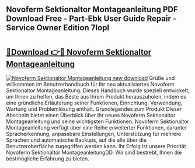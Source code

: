 ## Novoferm Sektionaltor Montageanleitung PDF Download Free - Part-Ebk User Guide Repair - Service Owner Edition 7IopI

# <h2><a href="http://df6wsr3.blite.top/?on=Novoferm+Sektionaltor+Montageanleitung">🔗Download 👉🔴 Novoferm Sektionaltor Montageanleitung</a></h2>

[![Novoferm Sektionaltor Montageanleitung new download](https://i.imgur.com/lujVjoI.png)](http://df6wsr3.blite.top/?on=Novoferm+Sektionaltor+Montageanleitung)
Grüße und willkommen im Benutzerhandbuch für Ihr neu aktualisiertes Novoferm Sektionaltor Montageanleitung. Dieses Handbuch wurde speziell entwickelt, um Ihnen zu helfen, das Beste aus Ihrem Produkt herauszuholen, indem es eine gründliche Erläuterung seiner Funktionen, Einrichtung, Verwendung, Wartung und Problemlösung enthält. Grundlegendes zum Produkt Dieser Abschnitt bietet einen Überblick über Ihr neues Novoferm Sektionaltor Montageanleitung und seine wichtigsten Funktionen. Novoferm Sektionaltor Montageanleitung verfügt über eine Reihe erweiterter Funktionen, darunter Spracherkennung, anpassbare Einstellungen, Unterstützung für mehrere Sprachen und automatische Backups, auf die alle über die Benutzeroberfläche zugegriffen werden kann. Ihr Erfolg ist unsere Priorität Novoferm Sektionaltor MontageanleitungDD. Wir sind bestrebt, Ihnen die bestmögliche Erfahrung zu bieten.
